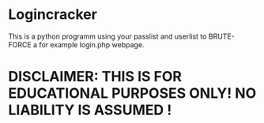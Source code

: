 # Logincracker
This is a python programm using your passlist and userlist to BRUTE-FORCE a for example login.php webpage.
# DISCLAIMER: THIS IS FOR EDUCATIONAL PURPOSES ONLY! NO LIABILITY IS ASSUMED !
